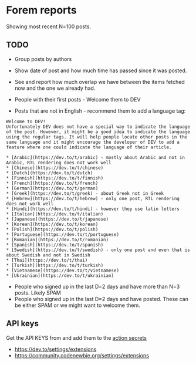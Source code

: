 # Forem reports

Showing most recent N=100 posts.

## TODO

* Group posts by authors
* Show date of post and how much time has passed since it was posted.
* See and report how much overlap we have between the  items fetched now and the one we already had.



* People with their first posts - Welcome them to DEV
* Posts that are not in English - recommend them to add a language tag:

```
Welcome to DEV!
Unfortunately DEV does not have a special way to indicate the language of the post. However, it might be a good idea to indicate the language using the regular tags. It will help people locate other posts in the same language and it might encourage the developer of DEV to add a feature where one could indicate the language of their article.

* [Arabic](https://dev.to/t/arabic) - mostly about Arabic and not in Arabic, RTL rendering does not work well
* [Chinese](https://dev.to/t/chinese)
* [Dutch](https://dev.to/t/dutch)
* [Finnish](https://dev.to/t/finnish)
* [French](https://dev.to/t/french)
* [German](https://dev.to/t/german)
* [Greek](https://dev.to/t/greek) - about Greek not in Greek
* [Hebrew](https://dev.to/t/hebrew) - only one post, RTL rendering does not work well
* [Hindi](https://dev.to/t/hindi) - however they use latin letters
* [Italian](https://dev.to/t/italian)
* [Japanese](https://dev.to/t/japanese)
* [Korean](https://dev.to/t/korean)
* [Polish](https://dev.to/t/polish)
* [Portuguese](https://dev.to/t/portuguese)
* [Romanian](https://dev.to/t/romanian)
* [Spanish](https://dev.to/t/spanish)
* [Swedish](https://dev.to/t/swedish) - only one post and even that is about Swedish and not in Swedish
* [Thai](https://dev.to/t/thai)
* [Turkish](https://dev.to/t/turkish)
* [Vietnamese](https://dev.to/t/vietnamese)
* [Ukrainian](https://dev.to/t/ukrainian)
```


* People who signed up in the last D=2 days and have more than N=3 posts. Likely SPAM
* People who signed up in the last D=2 days and have posted. These can be either SPAM or we might want to welcome them.

## API keys

Get the API KEYS from and add them to the [action secrets](https://github.com/szabgab/forem-reports/settings/secrets/actions)

* https://dev.to/settings/extensions
* https://community.codenewbie.org/settings/extensions

